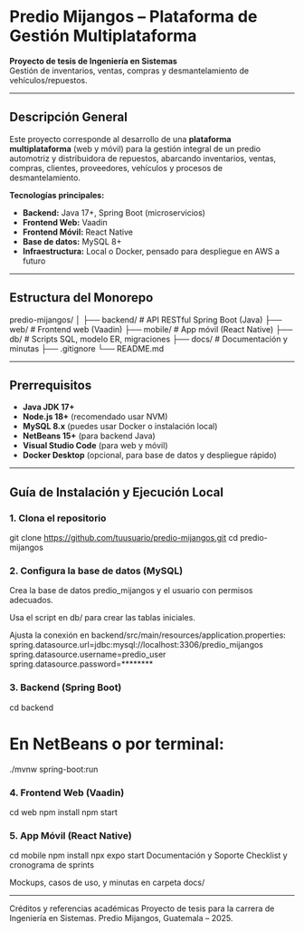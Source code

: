 # Predio Mijangos – Plataforma de Gestión Multiplataforma

**Proyecto de tesis de Ingeniería en Sistemas**  
Gestión de inventarios, ventas, compras y desmantelamiento de vehículos/repuestos.

---

## Descripción General

Este proyecto corresponde al desarrollo de una **plataforma multiplataforma** (web y móvil) para la gestión integral de un predio automotriz y distribuidora de repuestos, abarcando inventarios, ventas, compras, clientes, proveedores, vehículos y procesos de desmantelamiento.

**Tecnologías principales:**
- **Backend:** Java 17+, Spring Boot (microservicios)
- **Frontend Web:** Vaadin
- **Frontend Móvil:** React Native
- **Base de datos:** MySQL 8+
- **Infraestructura:** Local o Docker, pensado para despliegue en AWS a futuro

---

## Estructura del Monorepo

predio-mijangos/
│
├── backend/ # API RESTful Spring Boot (Java)
├── web/ # Frontend web (Vaadin)
├── mobile/ # App móvil (React Native)
├── db/ # Scripts SQL, modelo ER, migraciones
├── docs/ # Documentación y minutas
├── .gitignore
└── README.md

---

## Prerrequisitos

- **Java JDK 17+**
- **Node.js 18+** (recomendado usar NVM)
- **MySQL 8.x** (puedes usar Docker o instalación local)
- **NetBeans 15+** (para backend Java)
- **Visual Studio Code** (para web y móvil)
- **Docker Desktop** (opcional, para base de datos y despliegue rápido)

---

## Guía de Instalación y Ejecución Local

### 1. Clona el repositorio

git clone https://github.com/tuusuario/predio-mijangos.git
cd predio-mijangos

### 2. Configura la base de datos (MySQL)
Crea la base de datos predio_mijangos y el usuario con permisos adecuados.

Usa el script en db/ para crear las tablas iniciales.

Ajusta la conexión en backend/src/main/resources/application.properties:
spring.datasource.url=jdbc:mysql://localhost:3306/predio_mijangos
spring.datasource.username=predio_user
spring.datasource.password=********

### 3. Backend (Spring Boot)
cd backend
# En NetBeans o por terminal:
./mvnw spring-boot:run

### 4. Frontend Web (Vaadin)
cd web
npm install
npm start

### 5. App Móvil (React Native)
cd mobile
npm install
npx expo start
Documentación y Soporte
Checklist y cronograma de sprints

Mockups, casos de uso, y minutas en carpeta docs/

---

Créditos y referencias académicas
Proyecto de tesis para la carrera de Ingeniería en Sistemas.
Predio Mijangos, Guatemala – 2025.